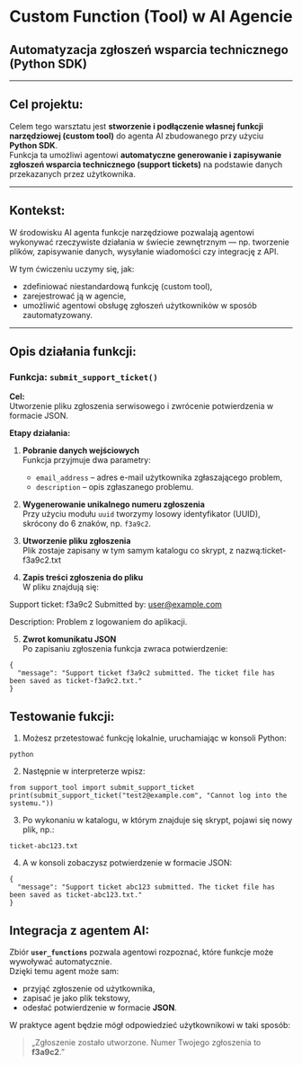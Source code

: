 # Custom Function (Tool) w AI Agencie  
## Automatyzacja zgłoszeń wsparcia technicznego (Python SDK)

---

## Cel projektu:

Celem tego warsztatu jest **stworzenie i podłączenie własnej funkcji narzędziowej (custom tool)** do agenta AI zbudowanego przy użyciu **Python SDK**.  
Funkcja ta umożliwi agentowi **automatyczne generowanie i zapisywanie zgłoszeń wsparcia technicznego (support tickets)** na podstawie danych przekazanych przez użytkownika.

---

## Kontekst:

W środowisku AI agenta funkcje narzędziowe pozwalają agentowi wykonywać rzeczywiste działania w świecie zewnętrznym — np. tworzenie plików, zapisywanie danych, wysyłanie wiadomości czy integrację z API.

W tym ćwiczeniu uczymy się, jak:
- zdefiniować niestandardową funkcję (custom tool),
- zarejestrować ją w agencie,
- umożliwić agentowi obsługę zgłoszeń użytkowników w sposób zautomatyzowany.

---

## Opis działania funkcji:

### Funkcja: `submit_support_ticket()`

**Cel:**  
Utworzenie pliku zgłoszenia serwisowego i zwrócenie potwierdzenia w formacie JSON.

**Etapy działania:**
1. **Pobranie danych wejściowych**  
   Funkcja przyjmuje dwa parametry:
   - `email_address` – adres e-mail użytkownika zgłaszającego problem,  
   - `description` – opis zgłaszanego problemu.

2. **Wygenerowanie unikalnego numeru zgłoszenia**  
   Przy użyciu modułu `uuid` tworzymy losowy identyfikator (UUID), skrócony do 6 znaków, np. `f3a9c2`.

3. **Utworzenie pliku zgłoszenia**  
   Plik zostaje zapisany w tym samym katalogu co skrypt, z nazwą:ticket-f3a9c2.txt

4. **Zapis treści zgłoszenia do pliku**  
W pliku znajdują się:

Support ticket: f3a9c2
Submitted by: user@example.com

Description:
Problem z logowaniem do aplikacji.

5. **Zwrot komunikatu JSON**  
Po zapisaniu zgłoszenia funkcja zwraca potwierdzenie:
```
{
  "message": "Support ticket f3a9c2 submitted. The ticket file has been saved as ticket-f3a9c2.txt."
}
```

## Testowanie fukcji:

1. Możesz przetestować funkcję lokalnie, uruchamiając w konsoli Python:
```
python
```

2. Następnie w interpreterze wpisz:
```
from support_tool import submit_support_ticket
print(submit_support_ticket("test2@example.com", "Cannot log into the systemu."))
```

3. Po wykonaniu w katalogu, w którym znajduje się skrypt, pojawi się nowy plik, np.:
```
ticket-abc123.txt
```

4. A w konsoli zobaczysz potwierdzenie w formacie JSON:
```
{
  "message": "Support ticket abc123 submitted. The ticket file has been saved as ticket-abc123.txt."
}
```
## Integracja z agentem AI:

Zbiór **`user_functions`** pozwala agentowi rozpoznać, które funkcje może wywoływać automatycznie.  
Dzięki temu agent może sam:

- przyjąć zgłoszenie od użytkownika,  
- zapisać je jako plik tekstowy,  
- odesłać potwierdzenie w formacie **JSON**.

W praktyce agent będzie mógł odpowiedzieć użytkownikowi w taki sposób:

>  „Zgłoszenie zostało utworzone. Numer Twojego zgłoszenia to **f3a9c2**.”


